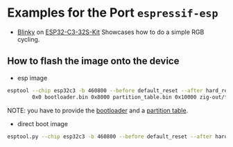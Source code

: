 # Examples for the Port `espressif-esp`

- [Blinky](src/blinky.zig) on [ESP32-C3-32S-Kit](https://www.waveshare.com/wiki/ESP-C3-32S-Kit)
  Showcases how to do a simple RGB cycling.

## How to flash the image onto the device

- esp image

```sh
esptool --chip esp32c3 -b 460800 --before default_reset --after hard_reset write_flash \
        0x0 bootloader.bin 0x8000 partition_table.bin 0x10000 zig-out/firmware/esp32_c3_blinky.bin
```
NOTE: you have to provide the [bootloader](https://docs.espressif.com/projects/esp-idf/en/stable/esp32c3/api-guides/bootloader.html) and a [partition table](https://docs.espressif.com/projects/esp-idf/en/stable/esp32c3/api-guides/partition-tables.html).

- direct boot image

```sh
esptool.py --chip esp32c3 -b 460800 --before default_reset --after hard_reset write_flash 0x0 zig-out/firmware/esp32_c3_direct_boot_blinky.bin
```

